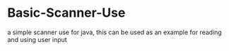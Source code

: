 # Basic-Scanner-Use
a simple scanner use for java, this can be used as an example for reading and using user input
